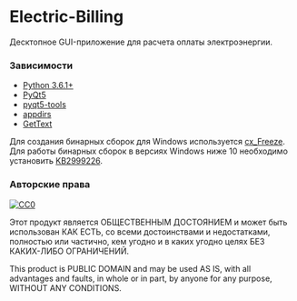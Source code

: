 # Electric-Billing
Десктопное GUI-приложение для расчета оплаты электроэнергии.

### Зависимости
- [Python 3.6.1+](https://www.python.org/downloads/)
- [PyQt5](https://pypi.python.org/pypi/PyQt5)
- [pyqt5-tools](https://pypi.python.org/pypi/pyqt5-tools)
- [appdirs](https://pypi.python.org/pypi/appdirs)
- [GetText](http://gnuwin32.sourceforge.net/packages/gettext.htm)

Для создания бинарных сборок для Windows используется [cx_Freeze](https://pypi.python.org/pypi/cx_Freeze).
Для работы бинарных сборок в версиях Windows ниже 10 необходимо установить [KB2999226](https://support.microsoft.com/en-us/kb/2999226).

### Авторские права
[![CC0](https://licensebuttons.net/p/zero/1.0/88x31.png)](http://creativecommons.org/publicdomain/zero/1.0/)

Этот продукт является ОБЩЕСТВЕННЫМ ДОСТОЯНИЕМ и может быть использован КАК ЕСТЬ, со всеми достоинствами и недостатками, полностью или частично, кем угодно и в каких угодно целях БЕЗ КАКИХ-ЛИБО ОГРАНИЧЕНИЙ.

This product is PUBLIC DOMAIN and may be used AS IS, with all advantages and faults, in whole or in part, by anyone for any purpose, WITHOUT ANY CONDITIONS.
